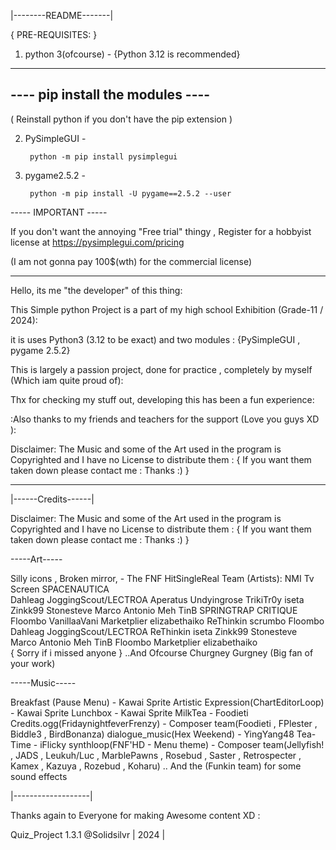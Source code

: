 	
|--------README-------|


{	 PRE-REQUISITES:       }

1. python 3(ofcourse) - {Python 3.12 is recommended}

-------------------------------------------------------------
   ----         pip install the modules            ----
-------------------------------------------------------------
  ( Reinstall python if you don't have the pip extension )

2. PySimpleGUI -

		python -m pip install pysimplegui

3. pygame2.5.2 - 

		python -m pip install -U pygame==2.5.2 --user

----- IMPORTANT -----

If you don't want the annoying "Free trial" thingy , Register for a hobbyist license at 
			https://pysimplegui.com/pricing	     
	      
(I am not gonna pay 100$(wth) for the commercial license)

-------------------------------------------------------------
Hello, its me "the developer" of this thing:

This Simple python Project is a part of my high school Exhibition (Grade-11 / 2024):

it is uses Python3 (3.12 to be exact) and two modules :
	      {PySimpleGUI , pygame 2.5.2}

This is largely a passion project, done for practice , completely by myself
	       (Which iam quite proud of):

Thx for checking my stuff out, developing this has been a fun experience:

:Also thanks to my friends and teachers for the support (Love you guys XD ):

Disclaimer: The Music and some of the Art used in the program is Copyrighted and 
                            I have no License to distribute them :
               { If you want them taken down please contact me : Thanks :) }

-------------------------------------------------------------

|------Credits------|

Disclaimer: The Music and some of the Art used in the program is Copyrighted and 
                            I have no License to distribute them :
               { If you want them taken down please contact me : Thanks :) }

-----Art-----

Silly icons ,
Broken mirror, - The FNF HitSingleReal Team (Artists):
NMI Tv Screen	       	SPACENAUTICA   
			                Dahleag
    			            JoggingScout/LECTROA
			                Aperatus
			                Undyingrose
			                TrikiTr0y
			                iseta
			                Zinkk99
			                Stonesteve
			                Marco Antonio
			                Meh
			                TinB
			                SPRINGTRAP CRITIQUE
			                Floombo
			                VanillaaVani
			                Marketplier
			                elizabethaiko
			                ReThinkin
			                scrumbo
			                Floombo
			                Dahleag
			                JoggingScout/LECTROA
			                ReThinkin
			                iseta
			                Zinkk99
			                Stonesteve
			                Marco Antonio
			                Meh
			                TinB
			                Floombo
			                Marketplier
			                elizabethaiko  
                    { Sorry if i missed anyone }
		               ..And Ofcourse Churgney Gurgney
		                    (Big fan of your work)

-----Music-----

Breakfast (Pause Menu)  -  Kawai Sprite
Artistic Expression(ChartEditorLoop)  -  Kawai Sprite
Lunchbox    -   Kawai Sprite
MilkTea     -   Foodieti
Credits.ogg(FridaynightfeverFrenzy)   -   Composer team(Foodieti , FPlester , Biddle3 , BirdBonanza)
dialogue_music(Hex Weekend)  -  YingYang48
Tea-Time    -   iFlicky
synthloop(FNF'HD - Menu theme)   -   Composer team(Jellyfish! , JADS , Leukuh/Luc , MarblePawns , Rosebud , Saster , Retrospecter , Kamex , Kazuya , Rozebud , Koharu)
.. And the (Funkin team) for some sound effects 

|-------------------|

Thanks again to Everyone for making Awesome content XD :
	 
Quiz_Project 1.3.1 
    @Solidsilvr
     | 2024 |
 
